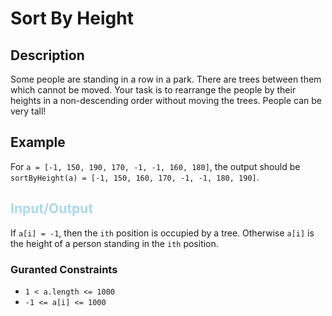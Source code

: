 # Sort By Height

## Description

Some people are standing in a row in a park. There are trees between them which cannot be moved. Your task is to rearrange the people by their heights in a non-descending order without moving the trees. People can be very tall!

## Example

For `a = [-1, 150, 190, 170, -1, -1, 160, 180]`, the output should be
`sortByHeight(a) = [-1, 150, 160, 170, -1, -1, 180, 190]`.

## <span style = "color: lightblue">Input/Output</span>

If `a[i] = -1`, then the `ith` position is occupied by a tree. Otherwise
`a[i]` is the height of a person standing in the `ith` position.

### Guranted Constraints

* `1 < a.length <= 1000`  
* `-1 <= a[i] <= 1000`